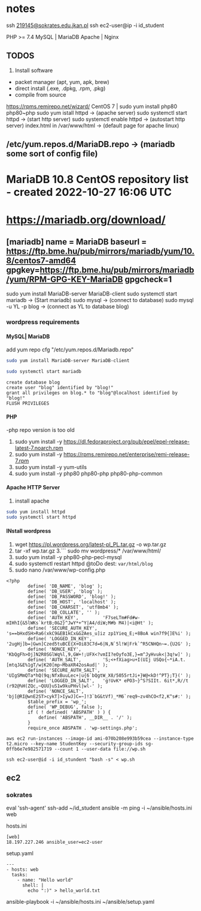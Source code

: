 # notes
ssh 219145@sokrates.edu.jkan.pl
ssh ec2-user@ip -i id_student

PHP >= 7.4 
MySQL | MariaDB 
Apache | Nginx

## TODOS
1. Install software
  - packet manager (apt, yum, apk, brew)
  - direct install (.exe, .dpkg, .rpm, .pkg)
  - compile from source

https://rpms.remirepo.net/wizard/   CentOS 7 | sudo yum install php80 php80~php
sudo yum istall httpd   ->   (apache server)
sudo systemctl start httpd    ->     (start http server)
sudo systemctl enable httpd     ->     (autostart http server)
index.html in /var/www/html    ->      (default page for apache linux)

/etc/yum.repos.d/MariaDB.repo     ->       (mariadb some sort of config file) 
-------------------------------------------------------------------
# MariaDB 10.8 CentOS repository list - created 2022-10-27 16:06 UTC
# https://mariadb.org/download/
[mariadb]
name = MariaDB
baseurl = https://ftp.bme.hu/pub/mirrors/mariadb/yum/10.8/centos7-amd64
gpgkey=https://ftp.bme.hu/pub/mirrors/mariadb/yum/RPM-GPG-KEY-MariaDB
gpgcheck=1
-------------------------------------------------------------------

sudo yum install MariaDB-server MariaDB-client
sudo systemctl start mariadb     ->     (Start mariadb)
sudo mysql     ->     (connect to database)
sudo mysql -u YL -p blog    ->     (connect as YL to database blog)

### wordpress requirements
#### MySQL| MariaDB
add yum repo cfg "/etc/yum.repos.d/Mariadb.repo"
```bash
sudo yum install MariaDB-server MariaDB-client
```
```bash
sudo systemctl start mariadb
```
```
create database blog
create user "blog" identified by "blog!"
grant all privileges on blog.* to "blog"@localhost identified by "blog!"
FLUSH PRIVILEGES
```
#### PHP

-php repo version is too old
1. sudo yum install -y https://dl.fedoraproject.org/pub/epel/epel-release-latest-7.noarch.rpm
2. sudo yum install -y https://rpms.remirepo.net/enterprise/remi-release-7.rpm
3. sudo yum install -y yum-utils
4. sudo yum install -y php80 php80-php php80-php-common

#### Apache HTTP Server
1. install apache
```bash
sudo yum install httpd
sudo systemctl start httpd
```

#### INstall wordpress
1. wget https://pl.wordpress.org/latest-pl_PL.tar.gz -o wp.tar.gz
2. tar -xf wp.tar.gz
3.```
sudo mv wordpress/* /var/www/html/
4. sudo yum install -y php80-php-pecl-mysql
5. sudo systemctl restart httpd
    @toDo dest: ``var/html/blog``
6. sudo nano /var/www/wp-config.php
```
<?php
        define( 'DB_NAME', 'blog' );
        define( 'DB_USER', 'blog' );
        define( 'DB_PASSWORD', 'blog!' );
        define( 'DB_HOST', 'localhost' );
        define( 'DB_CHARSET', 'utf8mb4' );
        define( 'DB_COLLATE', '' );
        define( 'AUTH_KEY',         'F7seLTm#Fd#w-mIHhI{&5lWKs`krtB;0&2}^JwY*+^Y|A4/diW;M#b M4)|<i@Ht' );
        define( 'SECURE_AUTH_KEY',  's==bHxdSH>Ra6(xkC9&EB1kCx&G2Aes_u]iz zp1Yieq_E;+8BoA win7f9{]E%i' );
        define( 'LOGGED_IN_KEY',    '2ugHj]b=|Gwn]Czed5tuBCE{X+Oi83C7d=6|N,N`5l!W|Frk`^R5CNHQn~=.{U2G' );
        define( 'NONCE_KEY',        'KbQgFh>Oj]N2R0SGlWq%l,9,GW+!;UFX<?vmII?eOyfo3E,}=m^JyHvuk<|3q!w]' );
        define( 'AUTH_SALT',        'S;<+fXiag>u+I(UIj USQo{~*iA.t.[mtqJ&E%1gT/w|K20[mp~MbaXR42osAud|' );
        define( 'SECURE_AUTH_SALT', 'UIgSMmQTa*hQ(9q;NfxBuuLec+|u{6`bQgtW_X8/5055rtJi+}W@<kD!^PT};T}(' );
        define( 'LOGGED_IN_SALT',   'g!UvK* ePO3~}^S?SIIt. 6it*,R//t (r92@%H(ZQc,~QUU}uS1w9kuPHvl|wl-' );
        define( 'NONCE_SALT',       'bj[@RI@wnE2ST>cykT]>IywJ]C=~]!3`bG&tVf)_*M6`req9~zv4hCO<f2,K^s#:' );
        $table_prefix = 'wp_';
        define( 'WP_DEBUG', false );
        if ( ! defined( 'ABSPATH' ) ) {
            define( 'ABSPATH', __DIR__ . '/' );
        }
        require_once ABSPATH . 'wp-settings.php';
```


```
aws ec2 run-instances --image-id ami-070b208e993b59cea --instance-type t2.micro --key-name StudentKey --security-group-ids sg-0ffb6e7e982571719 --count 1 --user-data file://wp.sh
```
```
ssh ec2-user@id -i id_stundent "bash -s" < wp.sh
```



## ec2
### sokrates
eval 'ssh-agent'
ssh-add ~/id_student
ansible -m ping -i ~/ansible/hosts.ini web

hosts.ini
```
[web]
18.197.227.246 ansible_user=ec2-user
```

setup.yaml
```
---
- hosts: web
  tasks:
    - name: "Hello world"
      shell: |
        echo ":)" > hello_world.txt
```
ansible-playbook -i ~/ansible/hosts.ini ~/ansible/setup.yaml
